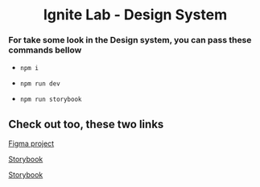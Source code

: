 <div align="center">

# Ignite Lab - Design System

</div>


### For take some look in the Design system, you can pass these commands bellow


<ul>
  <li>
  
    npm i
  </li>

  <li>
  
    npm run dev
  </li>

 
    
  <li>
  
    npm run storybook
  </li>

</ul>

## Check out too, these two links 

<a href="https://www.figma.com/file/btMUBpdTFtoLzyAfYoBG4C/Ignitye-Lab-Design-System?node-id=0%3A1" target="_blank">Figma project</a>

<a href="https://cmoraes5.github.io/Lab_DesignSystem/" target="_blank">Storybook</a>

<a href="https://cmvs-ignitelabds.netlify.app/" target="_blank">Storybook</a>

